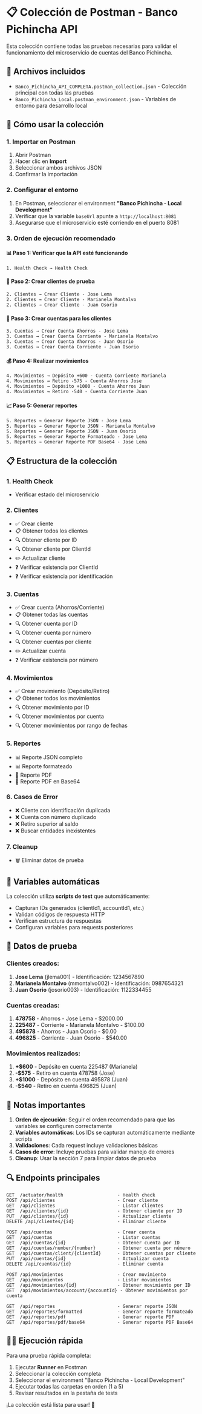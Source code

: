 # 📋 Colección de Postman - Banco Pichincha API

Esta colección contiene todas las pruebas necesarias para validar el funcionamiento del microservicio de cuentas del Banco Pichincha.

## 📁 Archivos incluidos

- `Banco_Pichincha_API_COMPLETA.postman_collection.json` - Colección principal con todas las pruebas
- `Banco_Pichincha_Local.postman_environment.json` - Variables de entorno para desarrollo local

## 🚀 Cómo usar la colección

### 1. Importar en Postman

1. Abrir Postman
2. Hacer clic en **Import**
3. Seleccionar ambos archivos JSON
4. Confirmar la importación

### 2. Configurar el entorno

1. En Postman, seleccionar el environment **"Banco Pichincha - Local Development"**
2. Verificar que la variable `baseUrl` apunte a `http://localhost:8081`
3. Asegurarse que el microservicio esté corriendo en el puerto 8081

### 3. Orden de ejecución recomendado

#### 📊 Paso 1: Verificar que la API esté funcionando
```
1. Health Check → Health Check
```

#### 👥 Paso 2: Crear clientes de prueba
```
2. Clientes → Crear Cliente - Jose Lema
2. Clientes → Crear Cliente - Marianela Montalvo  
2. Clientes → Crear Cliente - Juan Osorio
```

#### 🏦 Paso 3: Crear cuentas para los clientes
```
3. Cuentas → Crear Cuenta Ahorros - Jose Lema
3. Cuentas → Crear Cuenta Corriente - Marianela Montalvo
3. Cuentas → Crear Cuenta Ahorros - Juan Osorio
3. Cuentas → Crear Cuenta Corriente - Juan Osorio
```

#### 💰 Paso 4: Realizar movimientos
```
4. Movimientos → Depósito +600 - Cuenta Corriente Marianela
4. Movimientos → Retiro -575 - Cuenta Ahorros Jose
4. Movimientos → Depósito +1000 - Cuenta Ahorros Juan
4. Movimientos → Retiro -540 - Cuenta Corriente Juan
```

#### 📈 Paso 5: Generar reportes
```
5. Reportes → Generar Reporte JSON - Jose Lema
5. Reportes → Generar Reporte JSON - Marianela Montalvo
5. Reportes → Generar Reporte JSON - Juan Osorio
5. Reportes → Generar Reporte Formateado - Jose Lema
5. Reportes → Generar Reporte PDF Base64 - Jose Lema
```

## 📋 Estructura de la colección

### 1. Health Check
- Verificar estado del microservicio

### 2. Clientes
- ✅ Crear cliente
- 📋 Obtener todos los clientes
- 🔍 Obtener cliente por ID
- 🔍 Obtener cliente por ClientId
- ✏️ Actualizar cliente
- ❓ Verificar existencia por ClientId
- ❓ Verificar existencia por identificación

### 3. Cuentas
- ✅ Crear cuenta (Ahorros/Corriente)
- 📋 Obtener todas las cuentas
- 🔍 Obtener cuenta por ID
- 🔍 Obtener cuenta por número
- 🔍 Obtener cuentas por cliente
- ✏️ Actualizar cuenta
- ❓ Verificar existencia por número

### 4. Movimientos
- ✅ Crear movimiento (Depósito/Retiro)
- 📋 Obtener todos los movimientos
- 🔍 Obtener movimiento por ID
- 🔍 Obtener movimientos por cuenta
- 🔍 Obtener movimientos por rango de fechas

### 5. Reportes
- 📊 Reporte JSON completo
- 📊 Reporte formateado
- 📄 Reporte PDF
- 📄 Reporte PDF en Base64

### 6. Casos de Error
- ❌ Cliente con identificación duplicada
- ❌ Cuenta con número duplicado
- ❌ Retiro superior al saldo
- ❌ Buscar entidades inexistentes

### 7. Cleanup
- 🗑️ Eliminar datos de prueba

## 🔧 Variables automáticas

La colección utiliza **scripts de test** que automáticamente:

- Capturan IDs generados (clientId1, accountId1, etc.)
- Validan códigos de respuesta HTTP
- Verifican estructura de respuestas
- Configuran variables para requests posteriores

## 🧪 Datos de prueba

### Clientes creados:
1. **Jose Lema** (jlema001) - Identificación: 1234567890
2. **Marianela Montalvo** (mmontalvo002) - Identificación: 0987654321
3. **Juan Osorio** (josorio003) - Identificación: 1122334455

### Cuentas creadas:
1. **478758** - Ahorros - Jose Lema - $2000.00
2. **225487** - Corriente - Marianela Montalvo - $100.00
3. **495878** - Ahorros - Juan Osorio - $0.00
4. **496825** - Corriente - Juan Osorio - $540.00

### Movimientos realizados:
1. **+$600** - Depósito en cuenta 225487 (Marianela)
2. **-$575** - Retiro en cuenta 478758 (Jose)
3. **+$1000** - Depósito en cuenta 495878 (Juan)
4. **-$540** - Retiro en cuenta 496825 (Juan)

## 📝 Notas importantes

1. **Orden de ejecución**: Seguir el orden recomendado para que las variables se configuren correctamente
2. **Variables automáticas**: Los IDs se capturan automáticamente mediante scripts
3. **Validaciones**: Cada request incluye validaciones básicas
4. **Casos de error**: Incluye pruebas para validar manejo de errores
5. **Cleanup**: Usar la sección 7 para limpiar datos de prueba

## 🔍 Endpoints principales

```
GET  /actuator/health                    - Health check
POST /api/clientes                       - Crear cliente
GET  /api/clientes                       - Listar clientes
GET  /api/clientes/{id}                  - Obtener cliente por ID
PUT  /api/clientes/{id}                  - Actualizar cliente
DELETE /api/clientes/{id}                - Eliminar cliente

POST /api/cuentas                        - Crear cuenta
GET  /api/cuentas                        - Listar cuentas
GET  /api/cuentas/{id}                   - Obtener cuenta por ID
GET  /api/cuentas/number/{number}        - Obtener cuenta por número
GET  /api/cuentas/client/{clientId}      - Obtener cuentas por cliente
PUT  /api/cuentas/{id}                   - Actualizar cuenta
DELETE /api/cuentas/{id}                 - Eliminar cuenta

POST /api/movimientos                    - Crear movimiento
GET  /api/movimientos                    - Listar movimientos
GET  /api/movimientos/{id}               - Obtener movimiento por ID
GET  /api/movimientos/account/{accountId} - Obtener movimientos por cuenta

GET  /api/reportes                       - Generar reporte JSON
GET  /api/reportes/formatted             - Generar reporte formateado
GET  /api/reportes/pdf                   - Generar reporte PDF
GET  /api/reportes/pdf/base64            - Generar reporte PDF Base64
```

## 🏃‍♂️ Ejecución rápida

Para una prueba rápida completa:

1. Ejecutar **Runner** en Postman
2. Seleccionar la colección completa
3. Seleccionar el environment "Banco Pichincha - Local Development"
4. Ejecutar todas las carpetas en orden (1 a 5)
5. Revisar resultados en la pestaña de tests

¡La colección está lista para usar! 🚀